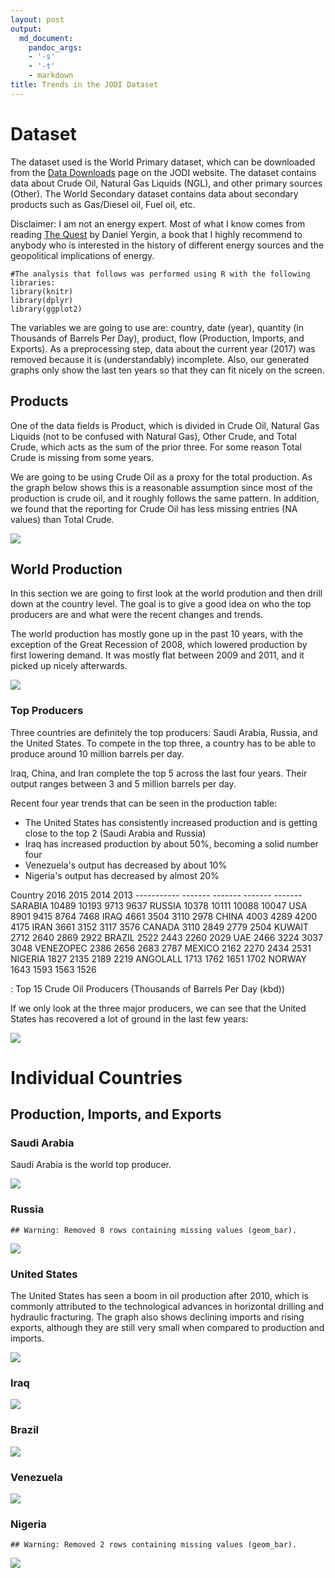 ```yaml
---
layout: post
output:
  md_document:
    pandoc_args:
    - '-s'
    - '-t'
    - markdown
title: Trends in the JODI Dataset
---
```


Dataset
=======

<!-- In this write up, we are going to explore data provided by the Joint Organisations Data Initiative (JODI), an international organization that provides open data about oil and natural gas. The first data gathering exercise was launched in 2001 and many countries participated adding up to an estimated coverage of about 90% world supply. -->
The dataset used is the World Primary dataset, which can be downloaded
from the [Data
Downloads](https://www.jodidata.org/oil/database/data-downloads.aspx)
page on the JODI website. The dataset contains data about Crude Oil,
Natural Gas Liquids (NGL), and other primary sources (Other). The World
Secondary dataset contains data about secondary products such as
Gas/Diesel oil, Fuel oil, etc.

Disclaimer: I am not an energy expert. Most of what I know comes from
reading [The
Quest](https://www.amazon.com/Quest-Energy-Security-Remaking-Modern/dp/0143121944)
by Daniel Yergin, a book that I highly recommend to anybody who is
interested in the history of different energy sources and the
geopolitical implications of energy.

``` {.r}
#The analysis that follows was performed using R with the following libraries:
library(knitr)
library(dplyr)
library(ggplot2)
```

The variables we are going to use are: country, date (year), quantity
(in Thousands of Barrels Per Day), product, flow (Production, Imports,
and Exports). As a preprocessing step, data about the current year
(2017) was removed because it is (understandably) incomplete. Also, our
generated graphs only show the last ten years so that they can fit
nicely on the screen.

Products
--------

One of the data fields is Product, which is divided in Crude Oil,
Natural Gas Liquids (not to be confused with Natural Gas), Other Crude,
and Total Crude, which acts as the sum of the prior three. For some
reason Total Crude is missing from some years.

We are going to be using Crude Oil as a proxy for the total production.
As the graph below shows this is a reasonable assumption since most of
the production is crude oil, and it roughly follows the same pattern. In
addition, we found that the reporting for Crude Oil has less missing
entries (NA values) than Total Crude.

![](/assets/jodi-oil/unnamed-chunk-2-1.png)

World Production
----------------

In this section we are going to first look at the world prodution and
then drill down at the country level. The goal is to give a good idea on
who the top producers are and what were the recent changes and trends.

The world production has mostly gone up in the past 10 years, with the
exception of the Great Recession of 2008, which lowered production by
first lowering demand. It was mostly flat between 2009 and 2011, and it
picked up nicely afterwards.

![](/assets/jodi-oil/unnamed-chunk-3-1.png)

### Top Producers

Three countries are definitely the top producers: Saudi Arabia, Russia,
and the United States. To compete in the top three, a country has to be
able to produce around 10 million barrels per day.

Iraq, China, and Iran complete the top 5 across the last four years.
Their output ranges between 3 and 5 million barrels per day.

Recent four year trends that can be seen in the production table:
<ul>
<li>
The United States has consistently increased production and is getting
close to the top 2 (Saudi Arabia and Russia)
</li>
<li>
Iraq has increased production by about 50%, becoming a solid number four
</li>
<li>
Venezuela's output has decreased by about 10%
</li>
<li>
Nigeria's output has decreased by almost 20%
</li>
</ul>
  Country        2016    2015    2014    2013
  ----------- ------- ------- ------- -------
  SARABIA       10489   10193    9713    9637
  RUSSIA        10378   10111   10088   10047
  USA            8901    9415    8764    7468
  IRAQ           4661    3504    3110    2978
  CHINA          4003    4289    4200    4175
  IRAN           3661    3152    3117    3576
  CANADA         3110    2849    2779    2504
  KUWAIT         2712    2640    2869    2922
  BRAZIL         2522    2443    2260    2029
  UAE            2466    3224    3037    3048
  VENEZOPEC      2386    2656    2683    2787
  MEXICO         2162    2270    2434    2531
  NIGERIA        1827    2135    2189    2219
  ANGOLALL       1713    1762    1651    1702
  NORWAY         1643    1593    1563    1526

  : Top 15 Crude Oil Producers (Thousands of Barrels Per Day (kbd))

If we only look at the three major producers, we can see that the United
States has recovered a lot of ground in the last few years:

![](/assets/jodi-oil/unnamed-chunk-5-1.png)

Individual Countries
====================

Production, Imports, and Exports
--------------------------------

### Saudi Arabia

Saudi Arabia is the world top producer.

![](/assets/jodi-oil/unnamed-chunk-7-1.png)

### Russia

    ## Warning: Removed 8 rows containing missing values (geom_bar).

![](/assets/jodi-oil/unnamed-chunk-8-1.png)

### United States

The United States has seen a boom in oil production after 2010, which is
commonly attributed to the technological advances in horizontal drilling
and hydraulic fracturing. The graph also shows declining imports and
rising exports, although they are still very small when compared to
production and imports.

![](/assets/jodi-oil/unnamed-chunk-9-1.png)

### Iraq

![](/assets/jodi-oil/unnamed-chunk-10-1.png)

### Brazil

![](/assets/jodi-oil/unnamed-chunk-11-1.png)

### Venezuela

![](/assets/jodi-oil/unnamed-chunk-12-1.png)

### Nigeria

    ## Warning: Removed 2 rows containing missing values (geom_bar).

![](/assets/jodi-oil/unnamed-chunk-13-1.png)
